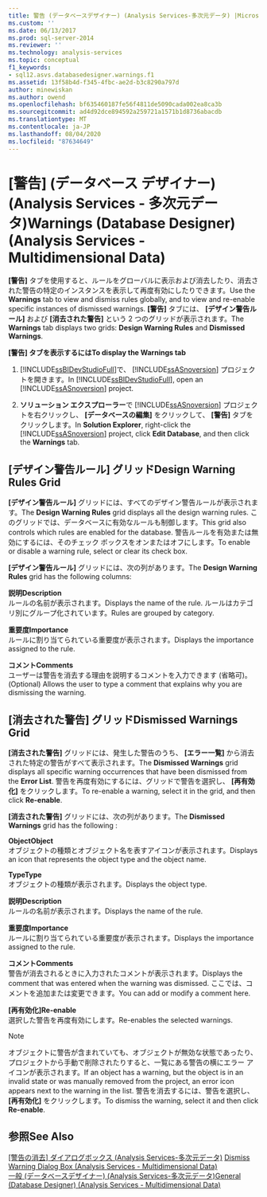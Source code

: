 ```yaml
---
title: 警告 (データベースデザイナー) (Analysis Services-多次元データ) |Microsoft Docs
ms.custom: ''
ms.date: 06/13/2017
ms.prod: sql-server-2014
ms.reviewer: ''
ms.technology: analysis-services
ms.topic: conceptual
f1_keywords:
- sql12.asvs.databasedesigner.warnings.f1
ms.assetid: 13f58b4d-f345-4fbc-ae2d-b3c8290a797d
author: minewiskan
ms.author: owend
ms.openlocfilehash: bf635460187fe56f4811de5090cada002ea8ca3b
ms.sourcegitcommit: ad4d92dce894592a259721a1571b1d8736abacdb
ms.translationtype: MT
ms.contentlocale: ja-JP
ms.lasthandoff: 08/04/2020
ms.locfileid: "87634649"
---
```

# <a name="warnings-database-designer-analysis-services---multidimensional-data"></a><span data-ttu-id="e75d7-102">[警告] (データベース デザイナー) (Analysis Services - 多次元データ)</span><span class="sxs-lookup"><span data-stu-id="e75d7-102">Warnings (Database Designer) (Analysis Services - Multidimensional Data)</span></span>
  <span data-ttu-id="e75d7-103">**[警告]** タブを使用すると、ルールをグローバルに表示および消去したり、消去された警告の特定のインスタンスを表示して再度有効にしたりできます。</span><span class="sxs-lookup"><span data-stu-id="e75d7-103">Use the **Warnings** tab to view and dismiss rules globally, and to view and re-enable specific instances of dismissed warnings.</span></span> <span data-ttu-id="e75d7-104">**[警告]** タブには、 **[デザイン警告ルール]** および **[消去された警告]** という 2 つのグリッドが表示されます。</span><span class="sxs-lookup"><span data-stu-id="e75d7-104">The **Warnings** tab displays two grids: **Design Warning Rules** and **Dismissed Warnings**.</span></span>  
  
 <span data-ttu-id="e75d7-105">**[警告] タブを表示するには**</span><span class="sxs-lookup"><span data-stu-id="e75d7-105">**To display the Warnings tab**</span></span>  
  
1.  <span data-ttu-id="e75d7-106">[!INCLUDE[ssBIDevStudioFull](../includes/ssbidevstudiofull-md.md)]で、 [!INCLUDE[ssASnoversion](../includes/ssasnoversion-md.md)] プロジェクトを開きます。</span><span class="sxs-lookup"><span data-stu-id="e75d7-106">In [!INCLUDE[ssBIDevStudioFull](../includes/ssbidevstudiofull-md.md)], open an [!INCLUDE[ssASnoversion](../includes/ssasnoversion-md.md)] project.</span></span>  
  
2.  <span data-ttu-id="e75d7-107">**ソリューション エクスプローラー**で [!INCLUDE[ssASnoversion](../includes/ssasnoversion-md.md)] プロジェクトを右クリックし、 **[データベースの編集]** をクリックして、 **[警告]** タブをクリックします。</span><span class="sxs-lookup"><span data-stu-id="e75d7-107">In **Solution Explorer**, right-click the [!INCLUDE[ssASnoversion](../includes/ssasnoversion-md.md)] project, click **Edit Database**, and then click the **Warnings** tab.</span></span>  
  
## <a name="design-warning-rules-grid"></a><span data-ttu-id="e75d7-108">[デザイン警告ルール] グリッド</span><span class="sxs-lookup"><span data-stu-id="e75d7-108">Design Warning Rules Grid</span></span>  
 <span data-ttu-id="e75d7-109">**[デザイン警告ルール]** グリッドには、すべてのデザイン警告ルールが表示されます。</span><span class="sxs-lookup"><span data-stu-id="e75d7-109">The **Design Warning Rules** grid displays all the design warning rules.</span></span> <span data-ttu-id="e75d7-110">このグリッドでは、データベースに有効なルールも制御します。</span><span class="sxs-lookup"><span data-stu-id="e75d7-110">This grid also controls which rules are enabled for the database.</span></span> <span data-ttu-id="e75d7-111">警告ルールを有効または無効にするには、そのチェック ボックスをオンまたはオフにします。</span><span class="sxs-lookup"><span data-stu-id="e75d7-111">To enable or disable a warning rule, select or clear its check box.</span></span>  
  
 <span data-ttu-id="e75d7-112">**[デザイン警告ルール]** グリッドには、次の列があります。</span><span class="sxs-lookup"><span data-stu-id="e75d7-112">The **Design Warning Rules** grid has the following columns:</span></span>  
  
 <span data-ttu-id="e75d7-113">**説明**</span><span class="sxs-lookup"><span data-stu-id="e75d7-113">**Description**</span></span>  
 <span data-ttu-id="e75d7-114">ルールの名前が表示されます。</span><span class="sxs-lookup"><span data-stu-id="e75d7-114">Displays the name of the rule.</span></span> <span data-ttu-id="e75d7-115">ルールはカテゴリ別にグループ化されています。</span><span class="sxs-lookup"><span data-stu-id="e75d7-115">Rules are grouped by category.</span></span>  
  
 <span data-ttu-id="e75d7-116">**重要度**</span><span class="sxs-lookup"><span data-stu-id="e75d7-116">**Importance**</span></span>  
 <span data-ttu-id="e75d7-117">ルールに割り当てられている重要度が表示されます。</span><span class="sxs-lookup"><span data-stu-id="e75d7-117">Displays the importance assigned to the rule.</span></span>  
  
 <span data-ttu-id="e75d7-118">**コメント**</span><span class="sxs-lookup"><span data-stu-id="e75d7-118">**Comments**</span></span>  
 <span data-ttu-id="e75d7-119">ユーザーは警告を消去する理由を説明するコメントを入力できます (省略可)。</span><span class="sxs-lookup"><span data-stu-id="e75d7-119">(Optional) Allows the user to type a comment that explains why you are dismissing the warning.</span></span>  
  
## <a name="dismissed-warnings-grid"></a><span data-ttu-id="e75d7-120">[消去された警告] グリッド</span><span class="sxs-lookup"><span data-stu-id="e75d7-120">Dismissed Warnings Grid</span></span>  
 <span data-ttu-id="e75d7-121">**[消去された警告]** グリッドには、発生した警告のうち、 **[エラー一覧]** から消去された特定の警告がすべて表示されます。</span><span class="sxs-lookup"><span data-stu-id="e75d7-121">The **Dismissed Warnings** grid displays all specific warning occurrences that have been dismissed from the **Error List**.</span></span> <span data-ttu-id="e75d7-122">警告を再度有効にするには、グリッドで警告を選択し、 **[再有効化]** をクリックします。</span><span class="sxs-lookup"><span data-stu-id="e75d7-122">To re-enable a warning, select it in the grid, and then click **Re-enable**.</span></span>  
  
 <span data-ttu-id="e75d7-123">**[消去された警告]** グリッドには、次の列があります。</span><span class="sxs-lookup"><span data-stu-id="e75d7-123">The **Dismissed Warnings** grid has the following :</span></span>  
  
 <span data-ttu-id="e75d7-124">**Object**</span><span class="sxs-lookup"><span data-stu-id="e75d7-124">**Object**</span></span>  
 <span data-ttu-id="e75d7-125">オブジェクトの種類とオブジェクト名を表すアイコンが表示されます。</span><span class="sxs-lookup"><span data-stu-id="e75d7-125">Displays an icon that represents the object type and the object name.</span></span>  
  
 <span data-ttu-id="e75d7-126">**Type**</span><span class="sxs-lookup"><span data-stu-id="e75d7-126">**Type**</span></span>  
 <span data-ttu-id="e75d7-127">オブジェクトの種類が表示されます。</span><span class="sxs-lookup"><span data-stu-id="e75d7-127">Displays the object type.</span></span>  
  
 <span data-ttu-id="e75d7-128">**説明**</span><span class="sxs-lookup"><span data-stu-id="e75d7-128">**Description**</span></span>  
 <span data-ttu-id="e75d7-129">ルールの名前が表示されます。</span><span class="sxs-lookup"><span data-stu-id="e75d7-129">Displays the name of the rule.</span></span>  
  
 <span data-ttu-id="e75d7-130">**重要度**</span><span class="sxs-lookup"><span data-stu-id="e75d7-130">**Importance**</span></span>  
 <span data-ttu-id="e75d7-131">ルールに割り当てられている重要度が表示されます。</span><span class="sxs-lookup"><span data-stu-id="e75d7-131">Displays the importance assigned to the rule.</span></span>  
  
 <span data-ttu-id="e75d7-132">**コメント**</span><span class="sxs-lookup"><span data-stu-id="e75d7-132">**Comments**</span></span>  
 <span data-ttu-id="e75d7-133">警告が消去されるときに入力されたコメントが表示されます。</span><span class="sxs-lookup"><span data-stu-id="e75d7-133">Displays the comment that was entered when the warning was dismissed.</span></span> <span data-ttu-id="e75d7-134">ここでは、コメントを追加または変更できます。</span><span class="sxs-lookup"><span data-stu-id="e75d7-134">You can add or modify a comment here.</span></span>  
  
 <span data-ttu-id="e75d7-135">**[再有効化]**</span><span class="sxs-lookup"><span data-stu-id="e75d7-135">**Re-enable**</span></span>  
 <span data-ttu-id="e75d7-136">選択した警告を再度有効にします。</span><span class="sxs-lookup"><span data-stu-id="e75d7-136">Re-enables the selected warnings.</span></span>  
  
> [!NOTE]  
>  <span data-ttu-id="e75d7-137">オブジェクトに警告が含まれていても、オブジェクトが無効な状態であったり、プロジェクトから手動で削除されたりすると、一覧にある警告の横にエラー アイコンが表示されます。</span><span class="sxs-lookup"><span data-stu-id="e75d7-137">If an object has a warning, but the object is in an invalid state or was manually removed from the project, an error icon appears next to the warning in the list.</span></span> <span data-ttu-id="e75d7-138">警告を消去するには、警告を選択し、 **[再有効化]** をクリックします。</span><span class="sxs-lookup"><span data-stu-id="e75d7-138">To dismiss the warning, select it and then click **Re-enable**.</span></span>  
  
## <a name="see-also"></a><span data-ttu-id="e75d7-139">参照</span><span class="sxs-lookup"><span data-stu-id="e75d7-139">See Also</span></span>  
 <span data-ttu-id="e75d7-140">[[警告の消去] ダイアログボックス &#40;Analysis Services-多次元データ&#41;](dismiss-warning-dialog-box-analysis-services-multidimensional-data.md) </span><span class="sxs-lookup"><span data-stu-id="e75d7-140">[Dismiss Warning Dialog Box &#40;Analysis Services - Multidimensional Data&#41;](dismiss-warning-dialog-box-analysis-services-multidimensional-data.md) </span></span>  
 [<span data-ttu-id="e75d7-141">一般 &#40;データベースデザイナー&#41; &#40;Analysis Services-多次元データ&#41;</span><span class="sxs-lookup"><span data-stu-id="e75d7-141">General &#40;Database Designer&#41; &#40;Analysis Services - Multidimensional Data&#41;</span></span>](general-database-designer-analysis-services-multidimensional-data.md)  
  
  
